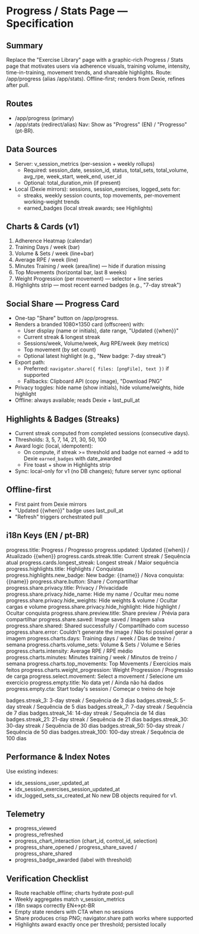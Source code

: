 # Progress / Stats Page — Specification

## Summary
Replace the "Exercise Library" page with a graphic-rich Progress / Stats page that motivates users via adherence visuals, training volume, intensity, time-in-training, movement trends, and shareable highlights. Route: /app/progress (alias /app/stats). Offline-first; renders from Dexie, refines after pull.

## Routes
- /app/progress (primary)
- /app/stats (redirect/alias)
Nav: Show as "Progress" (EN) / "Progresso" (pt-BR).

## Data Sources
- Server: v_session_metrics (per-session + weekly rollups)
  - Required: session_date, session_id, status, total_sets, total_volume, avg_rpe, week_start, week_end, user_id
  - Optional: total_duration_min (if present)
- Local (Dexie mirrors): sessions, session_exercises, logged_sets for:
  - streaks, weekly session counts, top movements, per-movement working-weight trends
  - earned_badges (local streak awards; see Highlights)

## Charts & Cards (v1)
1. Adherence Heatmap (calendar)
2. Training Days / week (bar)
3. Volume & Sets / week (line+bar)
4. Average RPE / week (line)
5. Minutes Training / week (area/line) — hide if duration missing
6. Top Movements (horizontal bar, last 8 weeks)
7. Weight Progression (per movement) — selector + line series
8. Highlights strip — most recent earned badges (e.g., "7-day streak")

## Social Share — Progress Card
- One-tap "Share" button on /app/progress.
- Renders a branded 1080×1350 card (offscreen) with:
  - User display (name or initials), date range, "Updated {{when}}"
  - Current streak & longest streak
  - Sessions/week, Volume/week, Avg RPE/week (key metrics)
  - Top movement (by set count)
  - Optional latest highlight (e.g., "New badge: 7-day streak")
- Export path:
  - Preferred: `navigator.share({ files: [pngFile], text })` if supported
  - Fallbacks: Clipboard API (copy image), "Download PNG"
- Privacy toggles: hide name (show initials), hide volume/weights, hide highlight
- Offline: always available; reads Dexie + last_pull_at

## Highlights & Badges (Streaks)
- Current streak computed from completed sessions (consecutive days).
- Thresholds: 3, 5, 7, 14, 21, 30, 50, 100
- Award logic (local, idempotent):
  - On compute, if streak >= threshold and badge not earned → add to Dexie `earned_badges` with date_awarded
  - Fire toast + show in Highlights strip
- Sync: local-only for v1 (no DB changes); future server sync optional

## Offline-first
- First paint from Dexie mirrors
- "Updated {{when}}" badge uses last_pull_at
- "Refresh" triggers orchestrated pull

## i18n Keys (EN / pt-BR)
progress.title: Progress / Progresso
progress.updated: Updated {{when}} / Atualizado {{when}}
progress.cards.streak.title: Current streak / Sequência atual
progress.cards.longest_streak: Longest streak / Maior sequência
progress.highlights.title: Highlights / Conquistas
progress.highlights.new_badge: New badge: {{name}} / Nova conquista: {{name}}
progress.share.button: Share / Compartilhar
progress.share.privacy.title: Privacy / Privacidade
progress.share.privacy.hide_name: Hide my name / Ocultar meu nome
progress.share.privacy.hide_weights: Hide weights & volume / Ocultar cargas e volume
progress.share.privacy.hide_highlight: Hide highlight / Ocultar conquista
progress.share.preview.title: Share preview / Prévia para compartilhar
progress.share.saved: Image saved / Imagem salva
progress.share.shared: Shared successfully / Compartilhado com sucesso
progress.share.error: Couldn't generate the image / Não foi possível gerar a imagem
progress.charts.days: Training days / week / Dias de treino / semana
progress.charts.volume_sets: Volume & Sets / Volume e Séries
progress.charts.intensity: Average RPE / RPE médio
progress.charts.minutes: Minutes training / week / Minutos de treino / semana
progress.charts.top_movements: Top Movements / Exercícios mais feitos
progress.charts.weight_progression: Weight Progression / Progressão de carga
progress.select.movement: Select a movement / Selecione um exercício
progress.empty.title: No data yet / Ainda não há dados
progress.empty.cta: Start today's session / Começar o treino de hoje

badges.streak_3: 3-day streak / Sequência de 3 dias
badges.streak_5: 5-day streak / Sequência de 5 dias
badges.streak_7: 7-day streak / Sequência de 7 dias
badges.streak_14: 14-day streak / Sequência de 14 dias
badges.streak_21: 21-day streak / Sequência de 21 dias
badges.streak_30: 30-day streak / Sequência de 30 dias
badges.streak_50: 50-day streak / Sequência de 50 dias
badges.streak_100: 100-day streak / Sequência de 100 dias

## Performance & Index Notes
Use existing indexes:
- idx_sessions_user_updated_at
- idx_session_exercises_session_updated_at
- idx_logged_sets_sx_created_at
No new DB objects required for v1.

## Telemetry
- progress_viewed
- progress_refreshed
- progress_chart_interaction (chart_id, control_id, selection)
- progress_share_opened / progress_share_saved / progress_share_shared
- progress_badge_awarded (label with threshold)

## Verification Checklist
- Route reachable offline; charts hydrate post-pull
- Weekly aggregates match v_session_metrics
- i18n swaps correctly EN↔pt-BR
- Empty state renders with CTA when no sessions
- Share produces crisp PNG; navigator.share path works where supported
- Highlights award exactly once per threshold; persisted locally
